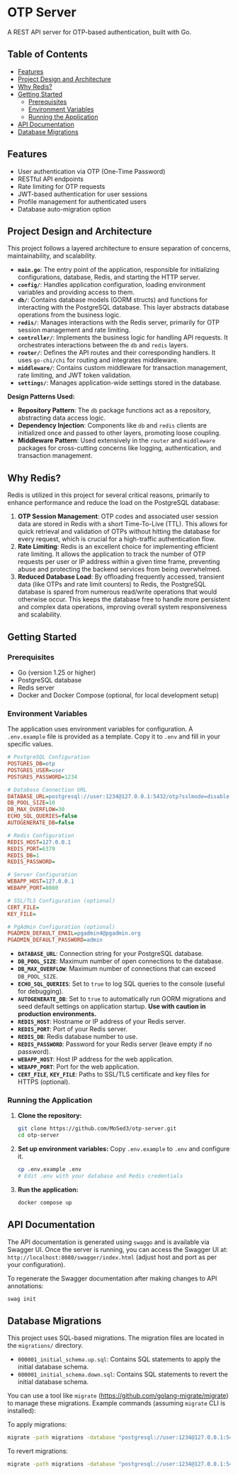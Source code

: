 # OTP Server

A REST API server for OTP-based authentication, built with Go.

## Table of Contents

- [Features](#features)
- [Project Design and Architecture](#project-design-and-architecture)
- [Why Redis?](#why-redis)
- [Getting Started](#getting-started)
  - [Prerequisites](#prerequisites)
  - [Environment Variables](#environment-variables)
  - [Running the Application](#running-the-application)
- [API Documentation](#api-documentation)
- [Database Migrations](#database-migrations)

## Features

- User authentication via OTP (One-Time Password)
- RESTful API endpoints
- Rate limiting for OTP requests
- JWT-based authentication for user sessions
- Profile management for authenticated users
- Database auto-migration option

## Project Design and Architecture

This project follows a layered architecture to ensure separation of concerns, maintainability, and scalability.

-   **`main.go`**: The entry point of the application, responsible for initializing configurations, database, Redis, and starting the HTTP server.
-   **`config/`**: Handles application configuration, loading environment variables and providing access to them.
-   **`db/`**: Contains database models (GORM structs) and functions for interacting with the PostgreSQL database. This layer abstracts database operations from the business logic.
-   **`redis/`**: Manages interactions with the Redis server, primarily for OTP session management and rate limiting.
-   **`controller/`**: Implements the business logic for handling API requests. It orchestrates interactions between the `db` and `redis` layers.
-   **`router/`**: Defines the API routes and their corresponding handlers. It uses `go-chi/chi` for routing and integrates middleware.
-   **`middleware/`**: Contains custom middleware for transaction management, rate limiting, and JWT token validation.
-   **`settings/`**: Manages application-wide settings stored in the database.

**Design Patterns Used:**

-   **Repository Pattern**: The `db` package functions act as a repository, abstracting data access logic.
-   **Dependency Injection**: Components like `db` and `redis` clients are initialized once and passed to other layers, promoting loose coupling.
-   **Middleware Pattern**: Used extensively in the `router` and `middleware` packages for cross-cutting concerns like logging, authentication, and transaction management.

## Why Redis?

Redis is utilized in this project for several critical reasons, primarily to enhance performance and reduce the load on the PostgreSQL database:

1.  **OTP Session Management**: OTP codes and associated user session data are stored in Redis with a short Time-To-Live (TTL). This allows for quick retrieval and validation of OTPs without hitting the database for every request, which is crucial for a high-traffic authentication flow.
2.  **Rate Limiting**: Redis is an excellent choice for implementing efficient rate limiting. It allows the application to track the number of OTP requests per user or IP address within a given time frame, preventing abuse and protecting the backend services from being overwhelmed.
3.  **Reduced Database Load**: By offloading frequently accessed, transient data (like OTPs and rate limit counters) to Redis, the PostgreSQL database is spared from numerous read/write operations that would otherwise occur. This keeps the database free to handle more persistent and complex data operations, improving overall system responsiveness and scalability.

## Getting Started

### Prerequisites

-   Go (version 1.25 or higher)
-   PostgreSQL database
-   Redis server
-   Docker and Docker Compose (optional, for local development setup)

### Environment Variables

The application uses environment variables for configuration. A `.env.example` file is provided as a template. Copy it to `.env` and fill in your specific values.

```ini
# PostgreSQL Configuration
POSTGRES_DB=otp
POSTGRES_USER=user
POSTGRES_PASSWORD=1234

# Database Connection URL
DATABASE_URL=postgresql://user:1234@127.0.0.1:5432/otp?sslmode=disable
DB_POOL_SIZE=10
DB_MAX_OVERFLOW=30
ECHO_SQL_QUERIES=false
AUTOGENERATE_DB=false

# Redis Configuration
REDIS_HOST=127.0.0.1
REDIS_PORT=6379
REDIS_DB=1
REDIS_PASSWORD=

# Server Configuration
WEBAPP_HOST=127.0.0.1
WEBAPP_PORT=8080

# SSL/TLS Configuration (optional)
CERT_FILE=
KEY_FILE=

# PgAdmin Configuration (optional)
PGADMIN_DEFAULT_EMAIL=pgadmin4@pgadmin.org
PGADMIN_DEFAULT_PASSWORD=admin
```

-   **`DATABASE_URL`**: Connection string for your PostgreSQL database.
-   **`DB_POOL_SIZE`**: Maximum number of open connections to the database.
-   **`DB_MAX_OVERFLOW`**: Maximum number of connections that can exceed `DB_POOL_SIZE`.
-   **`ECHO_SQL_QUERIES`**: Set to `true` to log SQL queries to the console (useful for debugging).
-   **`AUTOGENERATE_DB`**: Set to `true` to automatically run GORM migrations and seed default settings on application startup. **Use with caution in production environments.**
-   **`REDIS_HOST`**: Hostname or IP address of your Redis server.
-   **`REDIS_PORT`**: Port of your Redis server.
-   **`REDIS_DB`**: Redis database number to use.
-   **`REDIS_PASSWORD`**: Password for your Redis server (leave empty if no password).
-   **`WEBAPP_HOST`**: Host IP address for the web application.
-   **`WEBAPP_PORT`**: Port for the web application.
-   **`CERT_FILE`**, **`KEY_FILE`**: Paths to SSL/TLS certificate and key files for HTTPS (optional).

### Running the Application

1.  **Clone the repository:**
    ```bash
    git clone https://github.com/MoSed3/otp-server.git
    cd otp-server
    ```

2.  **Set up environment variables:**
    Copy `.env.example` to `.env` and configure it.
    ```bash
    cp .env.example .env
    # Edit .env with your database and Redis credentials
    ```

3.  **Run the application:**
    ```bash
    docker compose up
    ```

## API Documentation

The API documentation is generated using `swaggo` and is available via Swagger UI.
Once the server is running, you can access the Swagger UI at:
`http://localhost:8080/swagger/index.html` (adjust host and port as per your configuration).

To regenerate the Swagger documentation after making changes to API annotations:
```bash
swag init
```

## Database Migrations

This project uses SQL-based migrations. The migration files are located in the `migrations/` directory.

-   `000001_initial_schema.up.sql`: Contains SQL statements to apply the initial database schema.
-   `000001_initial_schema.down.sql`: Contains SQL statements to revert the initial database schema.

You can use a tool like `migrate` (https://github.com/golang-migrate/migrate) to manage these migrations.
Example commands (assuming `migrate` CLI is installed):

To apply migrations:
```bash
migrate -path migrations -database "postgresql://user:1234@127.0.0.1:5432/otp?sslmode=disable" up
```

To revert migrations:
```bash
migrate -path migrations -database "postgresql://user:1234@127.0.0.1:5432/otp?sslmode=disable" down

